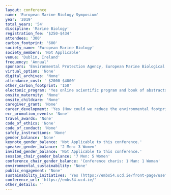 ```yaml
---
layout: conference 
name: 'European Marine Biology Symposium'
year: '2019'
total_years: '54'
discipline: 'Marine Biology'
registration_fee: '$250-$434'
attendees: '300'
carbon_footprint: '600'
society_name: 'European Marine Biology'
society_members: 'Not Applicable'
venue: 'Dublin, Ireland'
frequency: 'Annual'
sponsors: 'Environmental Protection Agency, European Marine Biological Resource Centre, LifeWatch ERIC, Marine Institute, OYSTER, UCD Earth Institute, Springer-Verlag, FlowCam Fluid Imaging Technologies, nhbs, wildlife | ecology | conservation'
virtual_option: 'None'
digital_archives: 'None'
attendance_cost: ' $2000-$4000'
other_carbon_footprint: '150'
electonic_program: 'Yes online scientific program and book of abstracts were available online on the conference website.'
onsite_maternity: 'None'
onsite_childcare: 'None'
caregiver_grant: 'None'
career_development: 'Yes (How could we reduce the environmental footprint of manganese nodule mining through improved equipment design?)'
ecr_promotion_events: 'None'
travel_awards: 'None'
code_of_ethics: 'None'
code_of_conduct: 'None'
safety_instructions: 'None'
gender_balance: 'None'
keynote_gender_balance: 'Not Applicable to this conference.'
speaker_gender_balance: '2 Men: 3 Women'
invited_gender_balance: 'Not Applicable to this conference.'
session_chair_gender_balance: '7 Men: 5 Women'
conference_chair_gender_balance: 'Conference charis: 1 Man: 1 Woman'
environmental_sustainability: 'None'
public_engagement: 'None'
sustainability_initiatives: 'Yes (https://embs54.ucd.ie/front-page/useful-information/an-environmentally-conscious-symposium/): In keeping with our philosophy of conservation and sustainability, we have ensured that EMBS54 benefits from the following: Close proximity to transportation hubs, public transport, hire bikes, Close proximity to accommodation, restaurants, activities,  Local catering companies used to reduce transportation miles, Reusable tableware, no plastic bottles, Venue employs natural light, Recycling/composting facilities on campus, Minimal use of plastic – paper name badges, BYO lanyards, Digital alternatives to paper used wherever possible).'
conference_url: 'https://embs54.ucd.ie/'
other_details: ''
---
```

